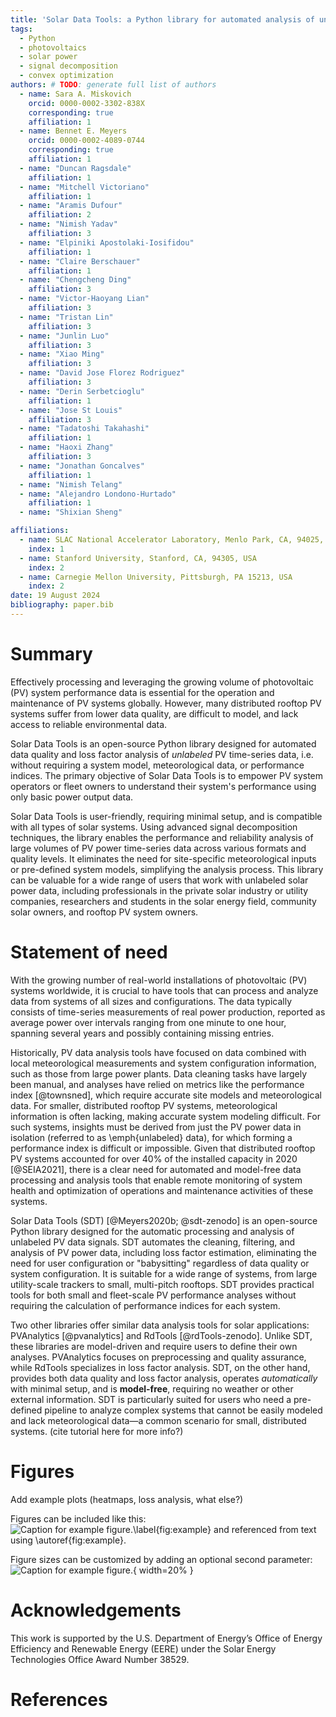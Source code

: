 ```yaml
---
title: 'Solar Data Tools: a Python library for automated analysis of unlabeled PV data'
tags:
  - Python
  - photovoltaics
  - solar power
  - signal decomposition
  - convex optimization
authors: # TODO: generate full list of authors
  - name: Sara A. Miskovich
    orcid: 0000-0002-3302-838X
    corresponding: true
    affiliation: 1
  - name: Bennet E. Meyers
    orcid: 0000-0002-4089-0744
    corresponding: true
    affiliation: 1
  - name: "Duncan Ragsdale"
    affiliation: 1
  - name: "Mitchell Victoriano"
    affiliation: 1
  - name: "Aramis Dufour"
    affiliation: 2
  - name: "Nimish Yadav"
    affiliation: 3
  - name: "Elpiniki Apostolaki-Iosifidou"
    affiliation: 1
  - name: "Claire Berschauer"
    affiliation: 1
  - name: "Chengcheng Ding"
    affiliation: 3
  - name: "Victor-Haoyang Lian"
    affiliation: 3
  - name: "Tristan Lin"
    affiliation: 3
  - name: "Junlin Luo"
    affiliation: 3
  - name: "Xiao Ming"
    affiliation: 3
  - name: "David Jose Florez Rodriguez"
    affiliation: 3
  - name: "Derin Serbetcioglu"
    affiliation: 1
  - name: "Jose St Louis"
    affiliation: 3
  - name: "Tadatoshi Takahashi"
    affiliation: 1
  - name: "Haoxi Zhang"
    affiliation: 3
  - name: "Jonathan Goncalves"
    affiliation: 1
  - name: "Nimish Telang"
  - name: "Alejandro Londono-Hurtado"
    affiliation: 1
  - name: "Shixian Sheng"

affiliations:
  - name: SLAC National Accelerator Laboratory, Menlo Park, CA, 94025, USA
    index: 1
  - name: Stanford University, Stanford, CA, 94305, USA
    index: 2
  - name: Carnegie Mellon University, Pittsburgh, PA 15213, USA
    index: 2
date: 19 August 2024
bibliography: paper.bib
---
```


# Summary

[//]: # (high level summary, for non expert audience)

Effectively processing and leveraging the growing volume of photovoltaic (PV) system performance data is essential for
the operation and maintenance of PV systems globally. However, many distributed rooftop PV systems suffer from lower
data quality, are difficult to model, and lack access to reliable environmental data.

Solar Data Tools is an open-source Python library designed for automated data quality and loss factor
analysis of _unlabeled_ PV time-series data, i.e. without requiring a system model, meteorological 
data, or performance indices. The primary objective of Solar Data Tools is to empower PV system operators or fleet 
owners to understand their system's performance using only basic power output data.

Solar Data Tools is user-friendly, requiring minimal setup, and is compatible with all types of solar systems. Using 
advanced signal decomposition techniques, the library enables the performance and reliability analysis of large
volumes of PV power time-series data across various formats and quality levels. It eliminates the need for site-specific
meteorological inputs or pre-defined system models, simplifying the analysis process.  This library can be valuable 
for a wide range of users that work with unlabeled solar power data, including 
professionals in the private solar industry or utility companies, researchers and students in the solar energy field, 
community solar owners, and rooftop PV system owners.

# Statement of need

With the growing number
of real-world installations of photovoltaic (PV) systems worldwide,
it is crucial to have tools that can process and analyze data
from systems of all sizes and configurations. The data
typically consists of time-series measurements of real
power production, reported as average power over intervals ranging from
one minute to one hour, spanning several years and possibly
containing missing entries.

Historically, PV data analysis tools have focused on data combined
with local meteorological measurements and system configuration
information, such as those from large power plants. Data cleaning tasks
have largely been manual, and analyses have relied on metrics like the
performance index [@townsned], which require accurate site models and
meteorological data. For smaller, distributed rooftop PV systems,
meteorological information is often lacking, making accurate system
modeling difficult. For such systems, insights must be derived from just
the PV power data in isolation (referred to as \emph{unlabeled} data),
for which forming a performance index is difficult or impossible. Given
that distributed rooftop PV systems accounted for over 40\% of the
installed capacity in 2020 [@SEIA2021], there is a clear need for
automated and model-free data processing and analysis tools that
enable remote monitoring of system health and optimization of operations
and maintenance activities of these systems.

[//]: # (Cite dask IEEE short paper too? I don't mention cloud 
deploymetn at all here)
Solar Data Tools (SDT) [@Meyers2020b; @sdt-zenodo] is an open-source Python
library designed for the automatic processing and analysis of unlabeled PV
data signals. SDT automates the cleaning, filtering, and analysis of PV power
data, including loss factor estimation, eliminating the need for user
configuration or "babysitting" regardless of data quality or system
configuration. It is suitable for a wide range of systems, from large
utility-scale trackers to small, multi-pitch rooftops. SDT provides practical
tools for both small and fleet-scale PV performance analyses without
requiring the calculation of performance indices for each system.

Two other libraries offer similar data analysis tools for solar applications:
PVAnalytics [@pvanalytics] and RdTools [@rdTools-zenodo]. Unlike SDT,
these libraries are model-driven and require users to define their own analyses.
PVAnalytics focuses on preprocessing and quality assurance, while RdTools specializes in
loss factor analysis. SDT, on the other hand, provides both data quality and
loss factor analysis, operates _automatically_ with minimal setup, and is
**model-free**, requiring no weather or other external information. SDT is
particularly suited for users who need a pre-defined pipeline to analyze
complex systems that cannot be easily modeled and lack meteorological data—a
common scenario for small, distributed systems.
(cite tutorial here for more info?)

# Figures

Add example plots (heatmaps, loss analysis, what else?)

Figures can be included like this:
![Caption for example figure.\label{fig:example}](figure.png)
and referenced from text using \autoref{fig:example}.

Figure sizes can be customized by adding an optional second parameter:
![Caption for example figure.](figure.png){ width=20% }

# Acknowledgements

This work is supported by the U.S. Department of Energy’s Office of
Energy Efficiency and Renewable Energy (EERE) under the Solar Energy
Technologies Office Award Number 38529.

# References